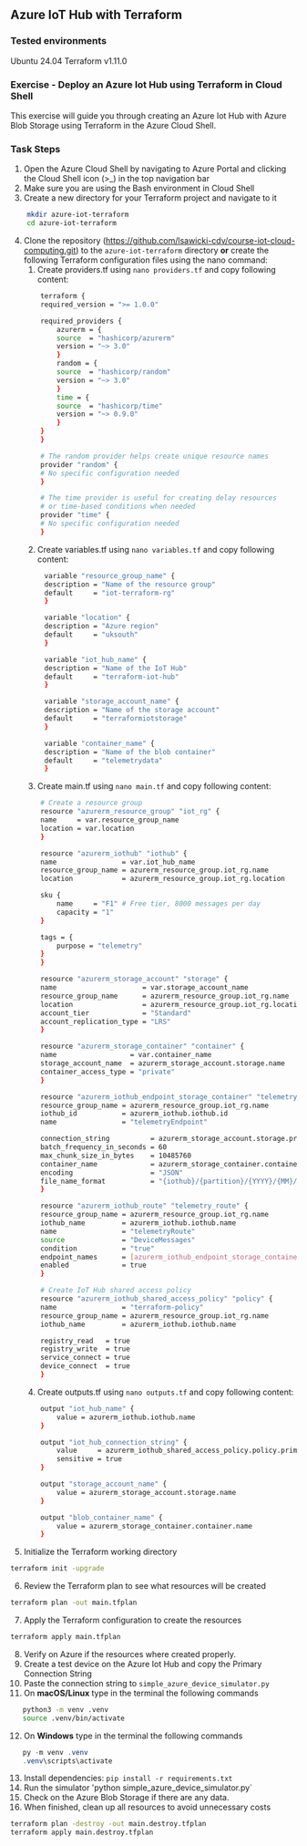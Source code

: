 ## Azure IoT Hub with Terraform

### Tested environments
Ubuntu 24.04
Terraform v1.11.0

### Exercise - Deploy an Azure Iot Hub using Terraform in Cloud Shell

This exercise will guide you through creating an Azure Iot Hub with Azure Blob Storage using Terraform in the Azure Cloud Shell.

### Task Steps

1. Open the Azure Cloud Shell by navigating to Azure Portal and clicking the Cloud Shell icon (>_) in the top navigation bar
2. Make sure you are using the Bash environment in Cloud Shell
3. Create a new directory for your Terraform project and navigate to it
```bash
    mkdir azure-iot-terraform
    cd azure-iot-terraform
```
4. Clone the repository (https://github.com/lsawicki-cdv/course-iot-cloud-computing.git) to the `azure-iot-terraform` directory **or** create the following Terraform configuration files using the nano command:
   1. Create providers.tf using `nano providers.tf` and copy following content:
    ```bash
        terraform {
        required_version = ">= 1.0.0"

        required_providers {
            azurerm = {
            source  = "hashicorp/azurerm"
            version = "~> 3.0"
            }
            random = {
            source  = "hashicorp/random"
            version = "~> 3.0"
            }
            time = {
            source  = "hashicorp/time"
            version = "~> 0.9.0"
            }
        }
        }

        # The random provider helps create unique resource names
        provider "random" {
        # No specific configuration needed
        }

        # The time provider is useful for creating delay resources
        # or time-based conditions when needed
        provider "time" {
        # No specific configuration needed
        }

    ```
    2. Create variables.tf using `nano variables.tf` and copy following content:
   ```bash
        variable "resource_group_name" {
        description = "Name of the resource group"
        default     = "iot-terraform-rg"
        }

        variable "location" {
        description = "Azure region"
        default     = "uksouth"
        }

        variable "iot_hub_name" {
        description = "Name of the IoT Hub"
        default     = "terraform-iot-hub"
        }

        variable "storage_account_name" {
        description = "Name of the storage account"
        default     = "terraformiotstorage"
        }

        variable "container_name" {
        description = "Name of the blob container"
        default     = "telemetrydata"
        }

    ```
    3. Create main.tf using `nano main.tf` and copy following content:
    ```bash
        # Create a resource group
        resource "azurerm_resource_group" "iot_rg" {
        name     = var.resource_group_name
        location = var.location
        }

        resource "azurerm_iothub" "iothub" {
        name                = var.iot_hub_name
        resource_group_name = azurerm_resource_group.iot_rg.name
        location            = azurerm_resource_group.iot_rg.location

        sku {
            name     = "F1" # Free tier, 8000 messages per day
            capacity = "1"
        }

        tags = {
            purpose = "telemetry"
        }
        }

        resource "azurerm_storage_account" "storage" {
        name                     = var.storage_account_name
        resource_group_name      = azurerm_resource_group.iot_rg.name
        location                 = azurerm_resource_group.iot_rg.location
        account_tier             = "Standard"
        account_replication_type = "LRS"
        }

        resource "azurerm_storage_container" "container" {
        name                  = var.container_name
        storage_account_name  = azurerm_storage_account.storage.name
        container_access_type = "private"
        }

        resource "azurerm_iothub_endpoint_storage_container" "telemetry_endpoint" {
        resource_group_name = azurerm_resource_group.iot_rg.name
        iothub_id           = azurerm_iothub.iothub.id
        name                = "telemetryEndpoint"

        connection_string          = azurerm_storage_account.storage.primary_blob_connection_string
        batch_frequency_in_seconds = 60
        max_chunk_size_in_bytes    = 10485760
        container_name             = azurerm_storage_container.container.name
        encoding                   = "JSON"
        file_name_format           = "{iothub}/{partition}/{YYYY}/{MM}/{DD}/{HH}/{mm}"
        }

        resource "azurerm_iothub_route" "telemetry_route" {
        resource_group_name = azurerm_resource_group.iot_rg.name
        iothub_name         = azurerm_iothub.iothub.name
        name                = "telemetryRoute"
        source              = "DeviceMessages"
        condition           = "true"
        endpoint_names      = [azurerm_iothub_endpoint_storage_container.telemetry_endpoint.name]
        enabled             = true
        }

        # Create IoT Hub shared access policy
        resource "azurerm_iothub_shared_access_policy" "policy" {
        name                = "terraform-policy"
        resource_group_name = azurerm_resource_group.iot_rg.name
        iothub_name         = azurerm_iothub.iothub.name

        registry_read   = true
        registry_write  = true
        service_connect = true
        device_connect  = true
        }

    ```
    4. Create outputs.tf using `nano outputs.tf` and copy following content:
    ```bash
        output "iot_hub_name" {
            value = azurerm_iothub.iothub.name
        }

        output "iot_hub_connection_string" {
            value     = azurerm_iothub_shared_access_policy.policy.primary_connection_string
            sensitive = true
        }

        output "storage_account_name" {
            value = azurerm_storage_account.storage.name
        }

        output "blob_container_name" {
            value = azurerm_storage_container.container.name
        }
    ```
5. Initialize the Terraform working directory
```bash
terraform init -upgrade
```
6. Review the Terraform plan to see what resources will be created
```bash
terraform plan -out main.tfplan
```
7. Apply the Terraform configuration to create the resources
```bash
terraform apply main.tfplan
```
8. Verify on Azure if the resources where created properly.
9. Create a test device on the Azure Iot Hub and copy the Primary Connection String
10. Paste the connection string to `simple_azure_device_simulator.py`
11. On **macOS/Linux** type in the terminal the following commands
   ```bash
      python3 -m venv .venv
      source .venv/bin/activate
   ```
12. On **Windows** type in the terminal the following commands
   ```powershell
      py -m venv .venv
      .venv\scripts\activate
   ```
13. Install dependencies: `pip install -r requirements.txt`
14. Run the simulator 'python simple_azure_device_simulator.py`
15. Check on the Azure Blob Storage if there are any data.
16. When finished, clean up all resources to avoid unnecessary costs
```bash
terraform plan -destroy -out main.destroy.tfplan
terraform apply main.destroy.tfplan
```
